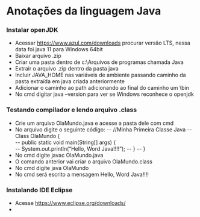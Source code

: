 # Anotações da linguagem Java

### Instalar openJDK
 - Acessar https://www.azul.com/downloads procurar versão LTS, nessa data foi java 11 para Windows 64bit
 - Baixar arquivo .zip
 - Criar uma pasta dentro de c:\Arquivos de programas chamada Java
 - Extrair o arquivo .zip dentro da pasta java
 - Incluir JAVA_HOME nas variáveis de ambiente passando caminho da pasta extraída em java criada anteriormente
 - Adicionar o caminho ao path adicionando ao final do caminho um \bin
 - No cmd digitar java –version para ver se Windows reconhece o openjdk

### Testando compilador e lendo arquivo .class
 - Crie um arquivo OlaMundo.java e acesse a pasta dele com cmd
 - No arquivo digite o seguinte código:
 -- //Minha Primeira Classe Java
 -- Class OlaMundo {               
 -- public static void main(String[] args) {  
 -- System.out.println(“Hello, Word Java!!!!”); 
 -- }
 -- }
 - No cmd digite javac OlaMundo.java 
 - O comando anterior vai criar o arquivo OlaMundo.class
 - No cmd digite java OlaMundo
 - No cmd será escrito a mensagem Hello, Word Java!!!!

### Instalando IDE Eclipse
 - Acesse https://www.eclipse.org/downloads/
 - 
